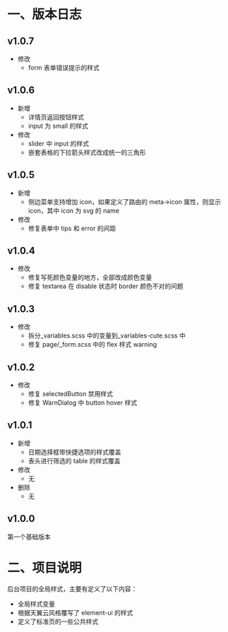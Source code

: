 <!--
 * @Author: 胡佳婷
 * @Date: 2022-10-08 10:16:32
 * @LastEditors: 胡佳婷
 * @LastEditTime: 2022-10-31 14:34:00
 * @Description:
-->

# 一、版本日志

## v1.0.7

- 修改
  - form 表单错误提示的样式

## v1.0.6

- 新增
  - 详情页返回按钮样式
  - input 为 small 的样式
- 修改
  - slider 中 input 的样式
  - 嵌套表格的下拉箭头样式改成统一的三角形

## v1.0.5

- 新增
  - 侧边菜单支持增加 icon，如果定义了路由的 meta->icon 属性，则显示 icon，其中 icon 为 svg 的 name
- 修改
  - 修复表单中 tips 和 error 的间距

## v1.0.4

- 修改
  - 修复写死颜色变量的地方，全部改成颜色变量
  - 修复 textarea 在 disable 状态时 border 颜色不对的问题

## v1.0.3

- 修改
  - 拆分\_variables.scss 中的变量到\_variables-cute.scss 中
  - 修复 page/\_form.scss 中的 flex 样式 warning

## v1.0.2

- 修改
  - 修复 selectedButton 禁用样式
  - 修复 WarnDialog 中 button hover 样式

## v1.0.1

- 新增
  - 日期选择框带快捷选项的样式覆盖
  - 表头进行筛选的 table 的样式覆盖
- 修改
  - 无
- 删除
  - 无

## v1.0.0

第一个基础版本

# 二、项目说明

后台项目的全局样式，主要有定义了以下内容：

- 全局样式变量
- 根据天翼云风格覆写了 element-ui 的样式
- 定义了标准页的一些公共样式
